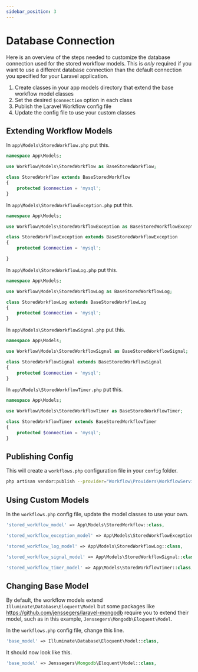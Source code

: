 ```yaml
---
sidebar_position: 3
---
```


# Database Connection

Here is an overview of the steps needed to customize the database connection used for the stored workflow models. This is *only* required if you want to use a different database connection than the default connection you specified for your Laravel application.

1. Create classes in your app models directory that extend the base workflow model classes
2. Set the desired `$connection` option in each class
3. Publish the Laravel Workflow config file
4. Update the config file to use your custom classes

## Extending Workflow Models

In `app\Models\StoredWorkflow.php` put this.

```php
namespace App\Models;

use Workflow\Models\StoredWorkflow as BaseStoredWorkflow;

class StoredWorkflow extends BaseStoredWorkflow
{
    protected $connection = 'mysql';
}
```

In `app\Models\StoredWorkflowException.php` put this.


```php
namespace App\Models;

use Workflow\Models\StoredWorkflowException as BaseStoredWorkflowException;

class StoredWorkflowException extends BaseStoredWorkflowException
{
    protected $connection = 'mysql';

}
```

In `app\Models\StoredWorkflowLog.php` put this.


```php
namespace App\Models;

use Workflow\Models\StoredWorkflowLog as BaseStoredWorkflowLog;

class StoredWorkflowLog extends BaseStoredWorkflowLog
{
    protected $connection = 'mysql';
}
```

In `app\Models\StoredWorkflowSignal.php` put this.

```php
namespace App\Models;

use Workflow\Models\StoredWorkflowSignal as BaseStoredWorkflowSignal;

class StoredWorkflowSignal extends BaseStoredWorkflowSignal
{
    protected $connection = 'mysql';
}
```

In `app\Models\StoredWorkflowTimer.php` put this.

```php
namespace App\Models;

use Workflow\Models\StoredWorkflowTimer as BaseStoredWorkflowTimer;

class StoredWorkflowTimer extends BaseStoredWorkflowTimer
{
    protected $connection = 'mysql';
}
```

## Publishing Config

This will create a `workflows.php` configuration file in your `config` folder.

```bash
php artisan vendor:publish --provider="Workflow\Providers\WorkflowServiceProvider" --tag="config"
```

## Using Custom Models

In the `workflows.php` config file, update the model classes to use your own.

```php
'stored_workflow_model' => App\Models\StoredWorkflow::class,

'stored_workflow_exception_model' => App\Models\StoredWorkflowException::class,

'stored_workflow_log_model' => App\Models\StoredWorkflowLog::class,

'stored_workflow_signal_model' => App\Models\StoredWorkflowSignal::class,

'stored_workflow_timer_model' => App\Models\StoredWorkflowTimer::class,
```

## Changing Base Model

By default, the workflow models extend `Illuminate\Database\Eloquent\Model` but some packages like https://github.com/jenssegers/laravel-mongodb require you to extend their model, such as in this example, `Jenssegers\Mongodb\Eloquent\Model`.

In the `workflows.php` config file, change this line.

```php
'base_model' => Illuminate\Database\Eloquent\Model::class,
```

It should now look like this.

```php
'base_model' => Jenssegers\Mongodb\Eloquent\Model::class,
```
